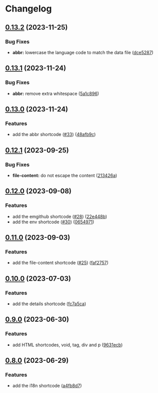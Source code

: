# Changelog

## [0.13.2](https://github.com/hugomods/shortcodes/compare/v0.13.1...v0.13.2) (2023-11-25)


### Bug Fixes

* **abbr:** lowercase the language code to match the data file ([dce5287](https://github.com/hugomods/shortcodes/commit/dce52877254cf212cb33556f87b74d26d09ddc81))

## [0.13.1](https://github.com/hugomods/shortcodes/compare/v0.13.0...v0.13.1) (2023-11-24)


### Bug Fixes

* **abbr:** remove extra whitespace ([5a1c896](https://github.com/hugomods/shortcodes/commit/5a1c896c82f1c043cdc154e6771051d577f59cca))

## [0.13.0](https://github.com/hugomods/shortcodes/compare/v0.12.1...v0.13.0) (2023-11-24)


### Features

* add the abbr shortcode ([#33](https://github.com/hugomods/shortcodes/issues/33)) ([48afb9c](https://github.com/hugomods/shortcodes/commit/48afb9c0082a02a1621759e98a886689a372be42))

## [0.12.1](https://github.com/hugomods/shortcodes/compare/v0.12.0...v0.12.1) (2023-09-25)


### Bug Fixes

* **file-content:** do not escape the content ([213426a](https://github.com/hugomods/shortcodes/commit/213426ac73be27146a1be4af0d75837aa94a359f))

## [0.12.0](https://github.com/hugomods/shortcodes/compare/v0.11.0...v0.12.0) (2023-09-08)


### Features

* add the emgithub shortcode ([#28](https://github.com/hugomods/shortcodes/issues/28)) ([22e448b](https://github.com/hugomods/shortcodes/commit/22e448bbeeef5fb81490d737d7f44d45512c1ad8))
* add the env shortcode ([#30](https://github.com/hugomods/shortcodes/issues/30)) ([0654971](https://github.com/hugomods/shortcodes/commit/06549719fc1dcb9378d8ad3a9cd62f48650c65fc))

## [0.11.0](https://github.com/hugomods/shortcodes/compare/v0.10.0...v0.11.0) (2023-09-03)


### Features

* add the file-content shortcode ([#25](https://github.com/hugomods/shortcodes/issues/25)) ([faf2757](https://github.com/hugomods/shortcodes/commit/faf2757d6e3b6a0743e9e1e48efbdfa6938b35d2))

## [0.10.0](https://github.com/hugomods/shortcodes/compare/v0.9.0...v0.10.0) (2023-07-03)


### Features

* add the details shortcode ([fc7a5ca](https://github.com/hugomods/shortcodes/commit/fc7a5ca9074aa93348dfd8a62dd8d93edc8d617a))

## [0.9.0](https://github.com/hugomods/shortcodes/compare/v0.8.0...v0.9.0) (2023-06-30)


### Features

* add HTML shortcodes, void, tag, div and p ([9631ecb](https://github.com/hugomods/shortcodes/commit/9631ecb5d8d4e6605e3a1839256276b5760433c6))

## [0.8.0](https://github.com/hugomods/shortcodes/compare/v0.7.0...v0.8.0) (2023-06-29)


### Features

* add the i18n shortcode ([a4fb8d7](https://github.com/hugomods/shortcodes/commit/a4fb8d7cb75f57d8307a6de0dd3fab59c34f9df8))
